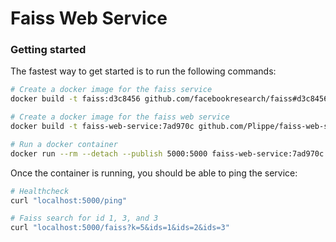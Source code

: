 # Faiss Web Service

### Getting started
The fastest way to get started is to run the following commands:
```sh
# Create a docker image for the faiss service
docker build -t faiss:d3c8456 github.com/facebookresearch/faiss#d3c8456

# Create a docker image for the faiss web service
docker build -t faiss-web-service:7ad970c github.com/Plippe/faiss-web-service#7ad970c

# Run a docker container
docker run --rm --detach --publish 5000:5000 faiss-web-service:7ad970c
```

Once the container is running, you should be able to ping the service:
```sh
# Healthcheck
curl "localhost:5000/ping"

# Faiss search for id 1, 3, and 3
curl "localhost:5000/faiss?k=5&ids=1&ids=2&ids=3"
```
